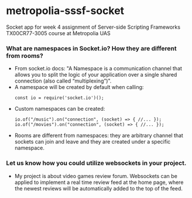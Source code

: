 # metropolia-sssf-socket
Socket app for week 4 assignment of Server-side Scripting Frameworks TX00CR77-3005 course at Metropolia UAS

### What are namespaces in Socket.io? How they are different from rooms?

* From socket.io docs: "A Namespace is a communication channel that allows you to split the logic of your application over a single shared connection (also called “multiplexing”)".
* A namespace will be created by default when calling:
    ```
    const io = require('socket.io')();
    ```
* Custom namespaces can be created:
    ```
    io.of("/music").on("connection", (socket) => { //... });
    io.of("/movies").on("connection", (socket) => { //... });
    ```
* Rooms are different from namespaces: they are arbitrary channel that sockets can join and leave and they are created under a specific namespace.

### Let us know how you could utilize websockets in your project.

* My project is about video games review forum. Websockets can be applied to implement a real time review feed at the home page, where the newest reviews will be automatically added to the top of the feed.